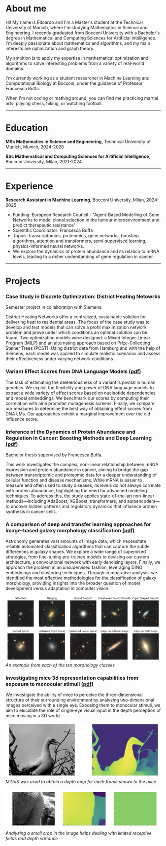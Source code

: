 # About me
Hi! My name is Edoardo and I'm a Master's student at the Technical University of Munich, where I'm studying Mathematics in Science and Engineering. I recently graduated from Bocconi University with a Bachelor's degree in Mathematical and Computing Sciences for Artificial Intelligence. I'm deeply passionate about mathematics and algorithms, and my main interests are optimization and graph theory.

My ambition is to apply my expertise in mathematical optimization and algorithms to solve interesting problems from a variety of real-world domains.

I'm currently working as a student researcher in Machine Learning and Computational Biology at Bocconi, under the guidance of Professor Francesca Buffa.

When I'm not coding or mathing around, you can find me practicing martial arts, playing chess, hiking, or watching football.

---

# Education

**MSc Mathematics in Science and Engineering**, Technical University of Munich, Munich, 2024-2026

**BSc Mathematical and Computing Sciences for Artificial Intelligence**, Bocconi University, Milan, 2021-2024

---

# Experience

**Research Assistant in Machine Learning**, Bocconi University, Milan, 2024-2025
- Funding: European Research Council - "Agent-Based Modelling of Gene Networks to model clonal selection in the tumour microenvironment and predict therapeutic resistance"
- Scientific Coordinator: Francesca Buffa
- Topics: transcriptomics, proteomics, gene networks, boosting algorithms, attention and transformers, semi-supervised learning, physics-informed neural networks.
- We explore the dynamics of protein abundance and its relation to mRNA levels, leading to a richer understanding of gene regulation in cancer.

---

# Projects

### Case Study in Discrete Optimization: District Heating Netowrks
Semester project in collaboration with Siemens.

District Heating Networks offer a centralized, sustainable solution for delivering heat to residential areas. The focus of the case study was to develop and test models that can solve a profit maximization network problem and prove under which conditions an optimal solution can be found. Two optimization models were designed: a Mixed Integer-Linear Program (MILP) and an alternating approach based on Prize-Collecting Steiner Trees (PCST). Using district data from Hamburg and with the help of Siemens, each model was applied to simulate realistic scenarios and assess their effectiveness under varying network conditions.

### Variant Effect Scores from DNA Language Models [(pdf)](folder/System_Genetics.pdf)
The task of estimating the deleteriousness of a variant is pivotal in human genetics. We exploit the flexibility and power of DNA language models to extract a wide variety of effect scores based on nucleotide dependencies and model embeddings. We benchmark our scores by computing their correlation with nine promoter mutagenesis screens. Finally, we compare our measures to determine the best way of obtaining effect scores from DNA LMs. Our approaches exhibit a marginal improvement over the old influence score.

### Inference of the Dynamics of Protein Abundance and Regulation in Cancer: Boosting Methods and Deep Learning [(pdf)](folder/Bachelor_Thesis.pdf)
Bachelor thesis supervised by Francesca Buffa.

This work investigates the complex, non-linear relationship between mRNA expression and protein abundance in cancer, aiming to bridge the gap between transcriptomic and proteomic data for a deeper understanding of cellular function and disease mechanisms. While mRNA is easier to measure and often used to study diseases, its levels do not always correlate with protein abundance, highlighting the need for advanced modeling techniques. To address this, the study applies state-of-the-art non-linear methods—including AdaBoost, XGBoost, transformers, and autoencoders—to uncover hidden patterns and regulatory dynamics that influence protein synthesis in cancer cells.

### A comparison of deep and transfer learning approaches for image-based galaxy morphology classification [(pdf)](folder/Galaxy_Morphologies.pdf)
Astronomy generates vast amounts of image data, which necessitate reliable automated classification algorithms that can capture the subtle differences in galaxy shapes. We explore a wide range of supervised strategies, from fine-tuning pre-trained models to devising our custom architecture, a convolutional network with early denoising layers. Finally, we approach the problem in an unsupervised fashion, leveraging DINO embeddings and clustering techniques. Through comparative analysis, we identified the most effective methodologies for the classification of galaxy morphology, providing insights into the broader question of model development versus adaptation in computer vision.

![](/assets/img/image_galaxies.png)
*An example from each of the ten morphology classes*

### Investigating mice 3d representation capabilities from exposure to monocular stimuli [(pdf)](folder/Neuroscience_Report.pdf)
We investigate the ability of mice to perceive the three-dimensional structure of their surrounding environment by analyzing two-dimensional images perceived with a single eye. Exposing them to monocular stimuli, we aim to elucidate the role of single-eye visual input in the depth perception of mice moving in a 3D world.

![](/assets/img/depth.png)
*MiDaS was used to obtain a depth map for each frame shown to the mice*

![](/assets/img/crop.png)
*Analyzing a small crop in the image helps dealing with limited receptive fields and depth variance*
